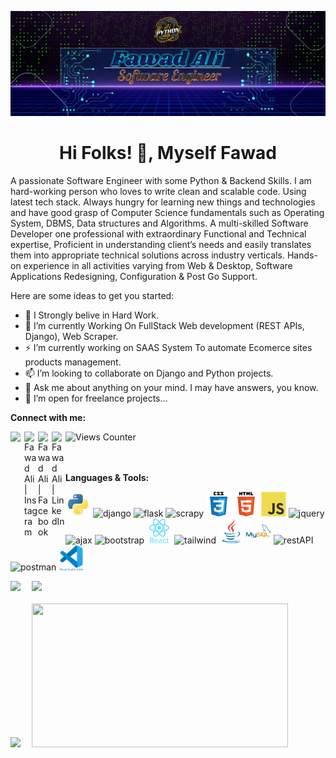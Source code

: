 ![image](https://github.com/fawadss1/fawadss1/blob/main/Back%20Banner.jpg)
<h1 align="center">Hi Folks! 👋, Myself Fawad</h1>
A passionate Software Engineer with some Python & Backend Skills. I am hard-working person who loves to write clean and scalable code. Using latest tech stack. Always hungry for learning new things and technologies and have good grasp of Computer Science fundamentals such as Operating System, DBMS, Data structures and Algorithms.
A multi-skilled Software Developer one professional with extraordinary Functional and Technical expertise, Proficient in understanding client’s needs and easily translates them into appropriate technical solutions across industry verticals. Hands-on experience in all activities varying from
Web & Desktop, Software Applications Redesigning, Configuration & Post Go Support.

Here are some ideas to get you started:

- 🔭 I Strongly belive in Hard Work.
- 🌱 I’m currently Working On FullStack Web development (REST APIs, Django), Web Scraper.
- ⚡ I’m currently working on SAAS System To automate Ecomerce sites products management.
- 📫 I’m looking to collaborate on Django and Python projects.
- 💬 Ask me about anything on your mind. I may have answers, you know.
- 👯 I’m open for freelance projects...


**Connect with me:**

[<img align="left"  width="22px" src="https://bit.ly/2DwmpPn" />][website]
[<img align="left" alt="Fawad Ali | Instagram" width="22px" src="https://bit.ly/3unC7Y1" />][instagram]
[<img align="left" alt="Fawad Ali | Facebook" width="22px" src="https://web.facebook.com/fawadss1" />][facebook]
[<img align="left" alt="Fawad Ali | LinkedIn" width="22px" src="https://bit.ly/3F3fzSh" />][linkedin]
<img src="https://komarev.com/ghpvc/?username=fawadss1&style=flat-square&color=blue" alt="Views Counter"/>

[website]: https://fawadss1.github.io/resume
[instagram]: https://www.instagram.com/fawadss1/
[facebook]: https://www.fb.com/fawad.khan546/
[linkedin]: https://www.linkedin.com/in/fawadss1/
<br/>
<br/>
**Languages & Tools:**
<p>
  <img src="https://raw.githubusercontent.com/devicons/devicon/master/icons/python/python-original.svg" alt="python" width="40" height="40"/>
  <img src="https://cdn.worldvectorlogo.com/logos/django.svg" alt="django" width="40" height="40"/>
  <img src="https://ih1.redbubble.net/image.2488655049.9084/flat,128x128,075,t.jpg" alt="flask" width="40" height="40"/>
  <img src="https://encrypted-tbn0.gstatic.com/images?q=tbn:ANd9GcSgRI1buEg7S46SCVE_a_l9ChkubGb_2O_PdKLaH0tXP3a_y-ba6kvc63Th4x5hBccfKKQ&usqp=CAU" alt="scrapy" width="40" height="40"/>
  <img src="https://raw.githubusercontent.com/devicons/devicon/master/icons/css3/css3-original-wordmark.svg" alt="css3" width="40" height="40"/>
  <img src="https://raw.githubusercontent.com/devicons/devicon/master/icons/html5/html5-original-wordmark.svg" alt="html5" width="40" height="40"/>
  <img src="https://raw.githubusercontent.com/devicons/devicon/master/icons/javascript/javascript-original.svg" alt="javascript" width="40" height="40"/>
  <img src="https://cdn.icon-icons.com/icons2/2415/PNG/512/jquery_plain_wordmark_logo_icon_146445.png" alt="jquery" width="40" height="40"/>
  <img src="https://cdn.worldvectorlogo.com/logos/ajax-81987.svg" alt="ajax" width="40" height="40"/>
  <img src="https://avatars.githubusercontent.com/u/2918581?s=280&v=4" alt="bootstrap" width="40" height="40"/>
  <img src="https://raw.githubusercontent.com/devicons/devicon/master/icons/react/react-original-wordmark.svg" alt="react" width="40" height="40"/>
  <img src="https://www.vectorlogo.zone/logos/tailwindcss/tailwindcss-icon.svg" alt="tailwind" width="40" height="40"/>
  <img src="https://raw.githubusercontent.com/devicons/devicon/master/icons/java/java-original.svg" alt="java" width="40" height="40"/>
  <img src="https://raw.githubusercontent.com/devicons/devicon/master/icons/mysql/mysql-original-wordmark.svg" alt="mysql" width="40" height="40"/>
  <img src="https://plugins.miniorange.com/wp-content/uploads/2021/06/REST-API-icon.jpg" alt="restAPI" width="40" height="40"/>
  <img src="https://www.vectorlogo.zone/logos/getpostman/getpostman-icon.svg" alt="postman" width="40" height="40"/>
  <img src="https://github.com/devicons/devicon/blob/master/icons/vscode/vscode-original-wordmark.svg" alt="postman" width="40" height="40"/>
</p>

<img src="https://github-readme-stats.vercel.app/api?username=fawadss1&layout=compact&show_icons=true&theme=vision-friendly-dark" width="410"/>&emsp;
<img src="http://github-readme-streak-stats.herokuapp.com?user=fawadss1&layout=compact&theme=vision-friendly-dark" width="410" />
<br/>
<br/>
<img src="https://github-readme-stats.vercel.app/api/top-langs/?username=fawadss1&layout=compact&theme=vision-friendly-dark" width="410" />&emsp;
<img src="https://quotes-github-readme.vercel.app/api?type=vertical&theme=dracula" height="230" width="410" />
